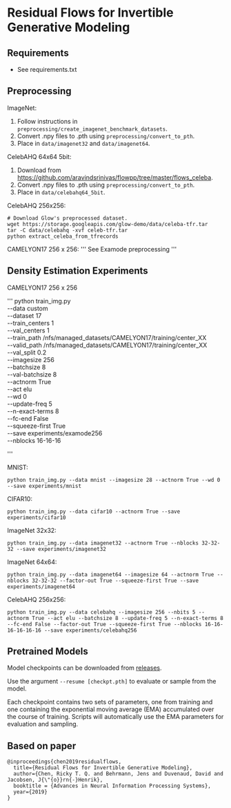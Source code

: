 # Residual Flows for Invertible Generative Modeling 


## Requirements

- See requirements.txt

## Preprocessing
ImageNet:
1. Follow instructions in `preprocessing/create_imagenet_benchmark_datasets`.
2. Convert .npy files to .pth using `preprocessing/convert_to_pth`.
3. Place in `data/imagenet32` and `data/imagenet64`.

CelebAHQ 64x64 5bit:

1. Download from https://github.com/aravindsrinivas/flowpp/tree/master/flows_celeba.
2. Convert .npy files to .pth using `preprocessing/convert_to_pth`.
3. Place in `data/celebahq64_5bit`.

CelebAHQ 256x256:
```
# Download Glow's preprocessed dataset.
wget https://storage.googleapis.com/glow-demo/data/celeba-tfr.tar
tar -C data/celebahq -xvf celeb-tfr.tar
python extract_celeba_from_tfrecords
```

CAMELYON17 256 x 256:
'''
See Examode preprocessing
'''

## Density Estimation Experiments

CAMELYON17 256 x 256

'''
python train_img.py \
 --data custom \
 --dataset 17 \
 --train_centers 1 \
 --val_centers 1 \
 --train_path /nfs/managed_datasets/CAMELYON17/training/center_XX \
 --valid_path /nfs/managed_datasets/CAMELYON17/training/center_XX \
 --val_split 0.2 \
 --imagesize 256 \
 --batchsize 8 \
 --val-batchsize 8 \
 --actnorm True \
 --act elu \
 --wd 0 \
 --update-freq 5 \
 --n-exact-terms 8 \
 --fc-end False \
 --squeeze-first True \
 --save experiments/examode256 \
 --nblocks 16-16-16
 
'''

MNIST:
```
python train_img.py --data mnist --imagesize 28 --actnorm True --wd 0 --save experiments/mnist
```

CIFAR10:
```
python train_img.py --data cifar10 --actnorm True --save experiments/cifar10
```

ImageNet 32x32:
```
python train_img.py --data imagenet32 --actnorm True --nblocks 32-32-32 --save experiments/imagenet32
```

ImageNet 64x64:
```
python train_img.py --data imagenet64 --imagesize 64 --actnorm True --nblocks 32-32-32 --factor-out True --squeeze-first True --save experiments/imagenet64
```

CelebAHQ 256x256:
```
python train_img.py --data celebahq --imagesize 256 --nbits 5 --actnorm True --act elu --batchsize 8 --update-freq 5 --n-exact-terms 8 --fc-end False --factor-out True --squeeze-first True --nblocks 16-16-16-16-16-16 --save experiments/celebahq256
```

## Pretrained Models

Model checkpoints can be downloaded from [releases](https://github.com/rtqichen/residual-flows/releases/latest).

Use the argument `--resume [checkpt.pth]` to evaluate or sample from the model. 

Each checkpoint contains two sets of parameters, one from training and one containing the exponential moving average (EMA) accumulated over the course of training. Scripts will automatically use the EMA parameters for evaluation and sampling.

## Based on paper
```
@inproceedings{chen2019residualflows,
  title={Residual Flows for Invertible Generative Modeling},
  author={Chen, Ricky T. Q. and Behrmann, Jens and Duvenaud, David and Jacobsen, J{\"{o}}rn{-}Henrik},
  booktitle = {Advances in Neural Information Processing Systems},
  year={2019}
}
```

